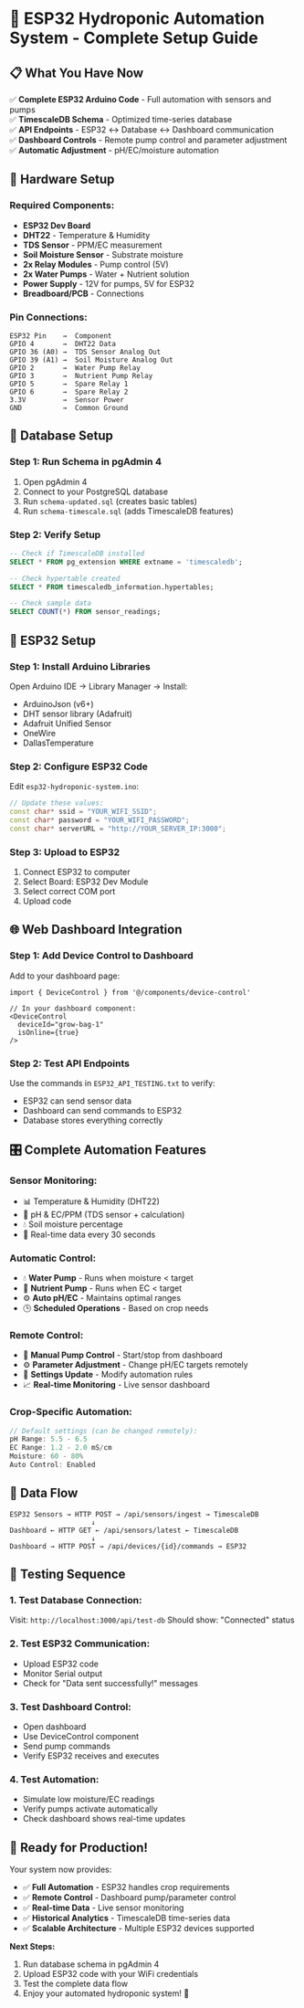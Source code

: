 # 🌱 ESP32 Hydroponic Automation System - Complete Setup Guide

## 📋 What You Have Now

✅ **Complete ESP32 Arduino Code** - Full automation with sensors and pumps  
✅ **TimescaleDB Schema** - Optimized time-series database  
✅ **API Endpoints** - ESP32 ↔ Database ↔ Dashboard communication  
✅ **Dashboard Controls** - Remote pump control and parameter adjustment  
✅ **Automatic Adjustment** - pH/EC/moisture automation  

## 🔧 Hardware Setup

### **Required Components:**
- **ESP32 Dev Board**
- **DHT22** - Temperature & Humidity
- **TDS Sensor** - PPM/EC measurement  
- **Soil Moisture Sensor** - Substrate moisture
- **2x Relay Modules** - Pump control (5V)
- **2x Water Pumps** - Water + Nutrient solution
- **Power Supply** - 12V for pumps, 5V for ESP32
- **Breadboard/PCB** - Connections

### **Pin Connections:**
```
ESP32 Pin    →  Component
GPIO 4       →  DHT22 Data
GPIO 36 (A0) →  TDS Sensor Analog Out
GPIO 39 (A1) →  Soil Moisture Analog Out
GPIO 2       →  Water Pump Relay
GPIO 3       →  Nutrient Pump Relay
GPIO 5       →  Spare Relay 1
GPIO 6       →  Spare Relay 2
3.3V         →  Sensor Power
GND          →  Common Ground
```

## 💾 Database Setup

### **Step 1: Run Schema in pgAdmin 4**
1. Open pgAdmin 4
2. Connect to your PostgreSQL database
3. Run `schema-updated.sql` (creates basic tables)
4. Run `schema-timescale.sql` (adds TimescaleDB features)

### **Step 2: Verify Setup**
```sql
-- Check if TimescaleDB installed
SELECT * FROM pg_extension WHERE extname = 'timescaledb';

-- Check hypertable created
SELECT * FROM timescaledb_information.hypertables;

-- Check sample data
SELECT COUNT(*) FROM sensor_readings;
```

## 📱 ESP32 Setup

### **Step 1: Install Arduino Libraries**
Open Arduino IDE → Library Manager → Install:
- ArduinoJson (v6+)
- DHT sensor library (Adafruit)
- Adafruit Unified Sensor
- OneWire
- DallasTemperature

### **Step 2: Configure ESP32 Code**
Edit `esp32-hydroponic-system.ino`:
```cpp
// Update these values:
const char* ssid = "YOUR_WIFI_SSID";
const char* password = "YOUR_WIFI_PASSWORD";
const char* serverURL = "http://YOUR_SERVER_IP:3000";
```

### **Step 3: Upload to ESP32**
1. Connect ESP32 to computer
2. Select Board: ESP32 Dev Module
3. Select correct COM port
4. Upload code

## 🌐 Web Dashboard Integration

### **Step 1: Add Device Control to Dashboard**
Add to your dashboard page:
```tsx
import { DeviceControl } from '@/components/device-control'

// In your dashboard component:
<DeviceControl 
  deviceId="grow-bag-1" 
  isOnline={true} 
/>
```

### **Step 2: Test API Endpoints**
Use the commands in `ESP32_API_TESTING.txt` to verify:
- ESP32 can send sensor data
- Dashboard can send commands to ESP32
- Database stores everything correctly

## 🎛️ Complete Automation Features

### **Sensor Monitoring:**
- 📊 Temperature & Humidity (DHT22)
- 🧪 pH & EC/PPM (TDS sensor + calculation)
- 💧 Soil moisture percentage
- 📡 Real-time data every 30 seconds

### **Automatic Control:**
- 💧 **Water Pump** - Runs when moisture < target
- 🧪 **Nutrient Pump** - Runs when EC < target  
- ⚙️ **Auto pH/EC** - Maintains optimal ranges
- 🕒 **Scheduled Operations** - Based on crop needs

### **Remote Control:**
- 📱 **Manual Pump Control** - Start/stop from dashboard
- ⚙️ **Parameter Adjustment** - Change pH/EC targets remotely
- 🔧 **Settings Update** - Modify automation rules
- 📈 **Real-time Monitoring** - Live sensor dashboard

### **Crop-Specific Automation:**
```cpp
// Default settings (can be changed remotely):
pH Range: 5.5 - 6.5
EC Range: 1.2 - 2.0 mS/cm  
Moisture: 60 - 80%
Auto Control: Enabled
```

## 🔄 Data Flow

```
ESP32 Sensors → HTTP POST → /api/sensors/ingest → TimescaleDB
                    ↓
Dashboard ← HTTP GET ← /api/sensors/latest ← TimescaleDB
                    ↓
Dashboard → HTTP POST → /api/devices/{id}/commands → ESP32
```

## 🧪 Testing Sequence

### **1. Test Database Connection:**
Visit: `http://localhost:3000/api/test-db`
Should show: "Connected" status

### **2. Test ESP32 Communication:**
- Upload ESP32 code
- Monitor Serial output
- Check for "Data sent successfully!" messages

### **3. Test Dashboard Control:**
- Open dashboard
- Use DeviceControl component
- Send pump commands
- Verify ESP32 receives and executes

### **4. Test Automation:**
- Simulate low moisture/EC readings
- Verify pumps activate automatically
- Check dashboard shows real-time updates

## 🚀 Ready for Production!

Your system now provides:
- ✅ **Full Automation** - ESP32 handles crop requirements
- ✅ **Remote Control** - Dashboard pump/parameter control  
- ✅ **Real-time Data** - Live sensor monitoring
- ✅ **Historical Analytics** - TimescaleDB time-series data
- ✅ **Scalable Architecture** - Multiple ESP32 devices supported

**Next Steps:**
1. Run database schema in pgAdmin 4
2. Upload ESP32 code with your WiFi credentials
3. Test the complete data flow
4. Enjoy your automated hydroponic system! 🌱